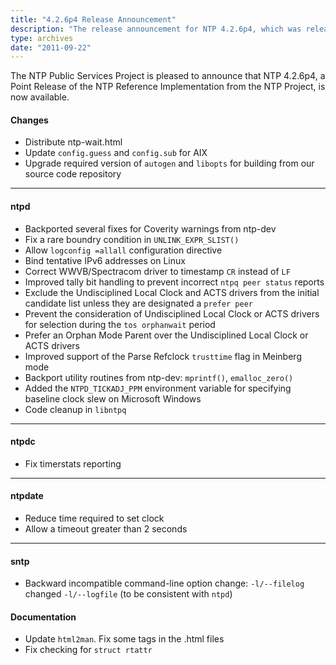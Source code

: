 ```yaml
---
title: "4.2.6p4 Release Announcement"
description: "The release announcement for NTP 4.2.6p4, which was released on September 22, 2011."
type: archives
date: "2011-09-22"
---
```


The NTP Public Services Project is pleased to announce that NTP 4.2.6p4, a Point Release of the NTP Reference Implementation from the
NTP Project, is now available.

#### Changes

* Distribute ntp-wait.html
* Update `config.guess` and `config.sub` for AIX
* Upgrade required version of `autogen` and `libopts` for building from our source code repository

* * *

#### ntpd

* Backported several fixes for Coverity warnings from ntp-dev
* Fix a rare boundry condition in `UNLINK_EXPR_SLIST()`
* Allow `logconfig =allall` configuration directive
* Bind tentative IPv6 addresses on Linux
* Correct WWVB/Spectracom driver to timestamp `CR` instead of `LF`
* Improved tally bit handling to prevent incorrect `ntpq peer status` reports
* Exclude the Undisciplined Local Clock and ACTS drivers from the initial candidate list unless they are designated a `prefer peer`
* Prevent the consideration of Undisciplined Local Clock or ACTS drivers for selection during the `tos orphanwait` period
* Prefer an Orphan Mode Parent over the Undisciplined Local Clock or ACTS drivers
* Improved support of the Parse Refclock `trusttime` flag in Meinberg mode
* Backport utility routines from ntp-dev: `mprintf()`, `emalloc_zero()`
* Added the `NTPD_TICKADJ_PPM` environment variable for specifying baseline clock slew on Microsoft Windows
* Code cleanup in `libntpq`

* * *

#### ntpdc
 
* Fix timerstats reporting

* * *

#### ntpdate

* Reduce time required to set clock
* Allow a timeout greater than 2 seconds

* * *

#### sntp

* Backward incompatible command-line option change:
  `-l/--filelog` changed `-l/--logfile` (to be consistent with `ntpd`)

#### Documentation

* Update `html2man`. Fix some tags in the .html files
* Fix checking for `struct rtattr`